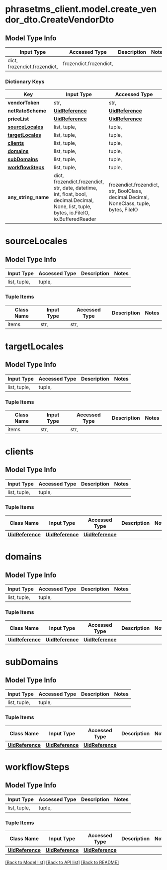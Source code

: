 # phrasetms_client.model.create_vendor_dto.CreateVendorDto

## Model Type Info

| Input Type                   | Accessed Type          | Description | Notes |
| ---------------------------- | ---------------------- | ----------- | ----- |
| dict, frozendict.frozendict, | frozendict.frozendict, |             |

### Dictionary Keys

| Key                                 | Input Type                                                                                                                                  | Accessed Type                                                                           | Description                                                        | Notes      |
| ----------------------------------- | ------------------------------------------------------------------------------------------------------------------------------------------- | --------------------------------------------------------------------------------------- | ------------------------------------------------------------------ | ---------- |
| **vendorToken**                     | str,                                                                                                                                        | str,                                                                                    |                                                                    |
| **netRateScheme**                   | [**UidReference**](UidReference.md)                                                                                                         | [**UidReference**](UidReference.md)                                                     |                                                                    | [optional] |
| **priceList**                       | [**UidReference**](UidReference.md)                                                                                                         | [**UidReference**](UidReference.md)                                                     |                                                                    | [optional] |
| **[sourceLocales](#sourceLocales)** | list, tuple,                                                                                                                                | tuple,                                                                                  |                                                                    | [optional] |
| **[targetLocales](#targetLocales)** | list, tuple,                                                                                                                                | tuple,                                                                                  |                                                                    | [optional] |
| **[clients](#clients)**             | list, tuple,                                                                                                                                | tuple,                                                                                  |                                                                    | [optional] |
| **[domains](#domains)**             | list, tuple,                                                                                                                                | tuple,                                                                                  |                                                                    | [optional] |
| **[subDomains](#subDomains)**       | list, tuple,                                                                                                                                | tuple,                                                                                  |                                                                    | [optional] |
| **[workflowSteps](#workflowSteps)** | list, tuple,                                                                                                                                | tuple,                                                                                  |                                                                    | [optional] |
| **any_string_name**                 | dict, frozendict.frozendict, str, date, datetime, int, float, bool, decimal.Decimal, None, list, tuple, bytes, io.FileIO, io.BufferedReader | frozendict.frozendict, str, BoolClass, decimal.Decimal, NoneClass, tuple, bytes, FileIO | any string name can be used but the value must be the correct type | [optional] |

# sourceLocales

## Model Type Info

| Input Type   | Accessed Type | Description | Notes |
| ------------ | ------------- | ----------- | ----- |
| list, tuple, | tuple,        |             |

### Tuple Items

| Class Name | Input Type | Accessed Type | Description | Notes |
| ---------- | ---------- | ------------- | ----------- | ----- |
| items      | str,       | str,          |             |

# targetLocales

## Model Type Info

| Input Type   | Accessed Type | Description | Notes |
| ------------ | ------------- | ----------- | ----- |
| list, tuple, | tuple,        |             |

### Tuple Items

| Class Name | Input Type | Accessed Type | Description | Notes |
| ---------- | ---------- | ------------- | ----------- | ----- |
| items      | str,       | str,          |             |

# clients

## Model Type Info

| Input Type   | Accessed Type | Description | Notes |
| ------------ | ------------- | ----------- | ----- |
| list, tuple, | tuple,        |             |

### Tuple Items

| Class Name                          | Input Type                          | Accessed Type                       | Description | Notes |
| ----------------------------------- | ----------------------------------- | ----------------------------------- | ----------- | ----- |
| [**UidReference**](UidReference.md) | [**UidReference**](UidReference.md) | [**UidReference**](UidReference.md) |             |

# domains

## Model Type Info

| Input Type   | Accessed Type | Description | Notes |
| ------------ | ------------- | ----------- | ----- |
| list, tuple, | tuple,        |             |

### Tuple Items

| Class Name                          | Input Type                          | Accessed Type                       | Description | Notes |
| ----------------------------------- | ----------------------------------- | ----------------------------------- | ----------- | ----- |
| [**UidReference**](UidReference.md) | [**UidReference**](UidReference.md) | [**UidReference**](UidReference.md) |             |

# subDomains

## Model Type Info

| Input Type   | Accessed Type | Description | Notes |
| ------------ | ------------- | ----------- | ----- |
| list, tuple, | tuple,        |             |

### Tuple Items

| Class Name                          | Input Type                          | Accessed Type                       | Description | Notes |
| ----------------------------------- | ----------------------------------- | ----------------------------------- | ----------- | ----- |
| [**UidReference**](UidReference.md) | [**UidReference**](UidReference.md) | [**UidReference**](UidReference.md) |             |

# workflowSteps

## Model Type Info

| Input Type   | Accessed Type | Description | Notes |
| ------------ | ------------- | ----------- | ----- |
| list, tuple, | tuple,        |             |

### Tuple Items

| Class Name                          | Input Type                          | Accessed Type                       | Description | Notes |
| ----------------------------------- | ----------------------------------- | ----------------------------------- | ----------- | ----- |
| [**UidReference**](UidReference.md) | [**UidReference**](UidReference.md) | [**UidReference**](UidReference.md) |             |

[[Back to Model list]](../../README.md#documentation-for-models) [[Back to API list]](../../README.md#documentation-for-api-endpoints) [[Back to README]](../../README.md)
